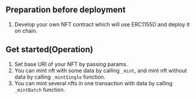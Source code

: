 ## Preparation before deployment
1. Develop your own NFT contract which will use ERC1155D and deploy it on chain.

## Get started(Operation)

1. Set base URI of your  NFT by passing params.
2. You can mint nft with some data by calling `_mint`, and mint nft without data by calling `_mintSingle` function.
3. You can mint several nfts in one transaction with data by calling `_mintBatch` function.





